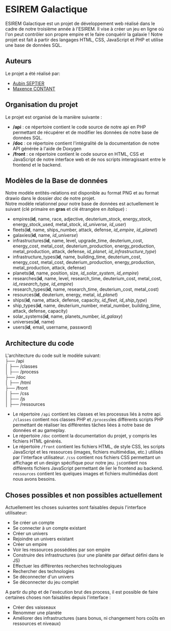 # ESIREM Galactique

ESIREM Galactique est un projet de développement web réalisé dans le cadre de notre troisième année à l'ESIREM. Il vise à créer un jeu en ligne où l'on peut contrôler son propre empire et le faire conquérir la galaxie !
Notre projet est fait à partir des langages HTML, CSS, JavaScript et PHP et utilise une base de données SQL.

## Auteurs

Le projet a été réalisé par:
- [Aubin SEPTIER](https://github.com/AubinSeptier)
- [Maxence CONTANT](https://github.com/Maxencec21)

## Organisation du projet

Le projet est organisé de la manière suivante :

- **/api** : ce répertoire contient le code source de notre api en PHP permettant de récupérer et de modifier les données de notre base de données SQL.
- **/doc** : ce répertoire contient l'intégralité de la documentation de notre API générée à l'aide de Doxygen
- **/front** : ce répertoire contient le code source en HTML, CSS et JavaScript de notre interface web et de nos scripts interagissant entre le frontend et le backend.

## Modèles de la Base de données

Notre modèle entités-relations est disponible au format PNG et au format drawio dans le dossier *doc* de notre projet.  
Notre modèle relationnel pour notre base de données est actuellement le suivant (clé primaire en **gras** et clé étrangère en *italique*) :    
- empires(**id**, name, race, adjective, deuterium_stock, energy_stock, energy_stock_used, metal_stock, *id_universe*, *id_user*)  
- fleets(**id**, name, ships_number, attack, defense, *id_empire*, *id_planet*)  
- galaxies(**id**, name, *id_universe*)  
- infrastructures(**id**, name, level, upgrade_time, deuterium_cost, energy_cost, metal_cost, deuterium_production, energy_production, metal_production, attack, defense, *id_planet*, *id_infrastructure_type*)  
- infrastructure_types(**id**, name, building_time, deuterium_cost, energy_cost, metal_cost, deuterium_production, energy_production, metal_production, attack, defense)  
- planets(**id**, name, position, size, *id_solar_system*, *id_empire*)  
- researches(**id**, name, level, research_time, deuterium_cost, metal_cost, *id_research_type*, *id_empire*)  
- research_types(**id**, name, research_time, deuterium_cost, metal_cost)  
- resources(**id**, deuterium, energy, metal, *id_planet*)  
- ships(**id**, name, attack, defense, capacity, *id_fleet*, *id_ship_type*)  
- ship_types(**id**, name, deuterium_number, metal_number, building_time, attack, defense, capacity)  
- solar_systems(**id**, name, planets_number, *id_galaxy*)
- universes(**id**, name)  
- users(**id**, email, username, password)  

## Architecture du code

L'architecture du code suit le modèle suivant:  
├── /api  
│ ├── /classes  
│ ├── /process  
├── /doc  
│ ├── /html  
├── /front  
│ ├── /css  
│ ├── /js  
│ ├── /ressources  


- Le répertoire `/api` contient les classes et les processus liés à notre api. `/classes` contient nos classes PHP et `/process`les différents scripts PHP permettant de réaliser les différentes tâches liées à notre base de données et au gameplay.
- Le répertoire `/doc` contient la documentation du projet, y compris les fichiers HTML générés.
- Le répertoire `/front` contient les fichiers HTML, de style CSS, les scripts JavaScript et les ressources (images, fichiers multimédias, etc.) utilisés par l'interface utilisateur. `/css` contient nos fichiers CSS permettant un affichage et un design spécifique pour notre jeu. 
`js`contient nos différents fichiers JavaScript permettant de lier le frontend au backend. `ressources` contient les quelques images et fichiers multimédias dont nous avons besoins. 

## Choses possibles et non possibles actuellement  

Actuellement les choses suivantes sont faisables depuis l'interface utilisateur:  
- Se créer un compte
- Se connecter à un compte existant
- Créer un univers
- Rejoindre un univers existant
- Créer un empire
- Voir les ressources possédées par son empire
- Construire des infrastructures (sur une planète par défaut défini dans le JS)
- Effectuer les différentes recherches technologiques
- Rechercher des technologies
- Se déconnecter d'un univers
- Se déconnecter du jeu complet

A partir du php et de l'exécution brut des process, il est possible de faire certaines choses non faisables depuis l'interface :  
- Créer des vaisseaux
- Renommer une planète
- Améliorer des infrastructures (sans bonus, ni changement hors coûts en ressources et niveaux)




